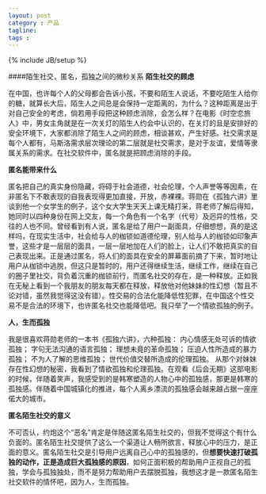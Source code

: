 ```yaml
---
layout: post
category : 产品
tagline: 
tags : 
---
```

{% include JB/setup %}

####陌生社交，匿名，孤独之间的微秒关系
**陌生社交的顾虑**

在中国，也许每个人的父母都会告诉小孩，不要和陌生人说话，不要吃陌生人给你的糖，就算长大后，陌生人之间总是会保持一定距离的，为什么？这种距离是出于对自己安全的考虑，倘若用手段把这种顾虑消除，会怎么样？在电影《时空恋旅人》中，男女主角就是在一次关灯的陌生人约会中认识的，在关灯的且是安排好的安全环境下，大家都消除了陌生人之间的顾虑，相谈甚欢，产生好感。社交需求是每个人都有，马斯洛需求层次理论的第二层就是社交需求，是对于友谊，爱情等隶属关系的需求。在社交软件中，匿名就是把顾虑消除的手段。

**匿名能带来什么**

匿名把自己的真实身份隐藏，将碍于社会道德，社会伦理，个人声誉等等因素，在非匿名下不敢表现的自我表现得更加直接，开放，赤裸裸。蒋勋在《孤独六讲》里谈到他一个女学生的例子，这个女大学生天天上课无精打采，蒋老师了解后得知，她同时以四种身份在网上交友，每一个角色有一个名字（代号）及迥异的性格，交往的人也不同。曾经看到有人说，匿名是给了用户一副面具，仔细想想，真的是这样吗，在现实生活中，社会给与人的枷锁如道德伦理，别人给与人的枷锁如印象声誉，这些才是一层层的面具，一层一层地加在人们的脸上，让人们不敢把真实的自己表现出来。正是通过匿名，将人们的面具在安全的屏幕面前摘了下来，暂时地让用户从枷锁中逃脱，但这只是暂时的，用户还得继续生活，继续工作，继续在自己的圈子里社交，背负着沉重的枷锁前行，而匿名社交的存在，是一种释放。正如我在无秘上看到一个我朋友的朋友每天都在释放，释放他对他妹妹的性幻想（暂且不论对错，虽然我觉得这没有错）。性交易的合法化能降低性犯罪，在中国这个性交易不是合法的环境下，也许匿名社交也能降低吧。我只举了一个情欲孤独的例子。

**人，生而孤独**

我是很喜欢蒋勋老师的一本书《孤独六讲》，六种孤独：
内心情感无处可诉的情欲孤独；
字句无法沟通的语言孤独；
理想未竟的革命孤独；
压迫人性所造成的暴力孤独；
不为人了解的思维孤独；
世代价值交替所造成的伦理孤独。
从那个对妹妹存在性幻想的秘密，我看到了情欲孤独和伦理孤独。在观看《后会无期》这部电影的时候，伴随着笑声，我感受到的是韩寒塑造的人物心中的孤独感，那更是韩寒的孤独感。伴随着中国城镇化的推进，每个人离乡漂流的孤独感会越来越占据一座座偌大的城市。

**匿名陌生社交的意义**

不可否认，约炮这个“恶名”肯定是伴随这匿名陌生社交的，但我不觉得这个有什么负面的。匿名陌生社交提供了这么一个渠道让人畅所欲言，释放心中的压力，是正面的意义。匿名陌生社交是引导用户远离自己心中的孤独感的，但**想要快速打破孤独的动作，正是造成巨大孤独感的原因**，如何正面积极的帮助用户正视自己的孤独，学会与孤独独处，而不是努力帮助用户去摆脱孤独，我想这才是一款匿名陌生社交软件的情怀吧，因为人，生而孤独。